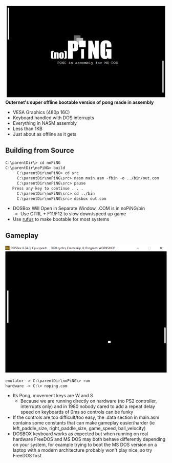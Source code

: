 ![noPiNG readme logo](img/logo.PNG "(no)PiNG")
**Outernet's super offline bootable version of pong made in assembly**
- VESA Graphics (480p 16C)
- Keyboard handled with DOS interrupts
- Everything in NASM assembly
- Less than 1KB
- Just about as offline as it gets


## Building from Source
```
C:\parentDir\> cd noPiNG
C:\parentDir\noPiNG> build
     C:\parentDir\noPiNG> cd src
     C:\parentDir\noPiNG\src> nasm main.asm -fbin -o ../bin/out.com
     C:\parentDir\noPiNG\src> pause
   Press any key to continue . . .
     C:\parentDir\noPiNG\src> cd ../bin
     C:\parentDir\noPiNG\src> dosbox out.com
```
* DOSBox Will Open in Separate Window, .COM is in noPiNG/bin
    * Use CTRL + F11/F12 to slow down/speed up game
* Use [rufus](https://rufus.ie/en/) to make bootable for most systems


## Gameplay
![noPiNG gameplay image](img/gameplay.PNG)
```
emulator -> C:\parentDir\noPiNG\> run
hardware -> C:\> noping.com
```
* Its Pong, movement keys are W and S
    * Because we are running directly on hardware (no PS2 controller, interrupts only) and in 1980 nobody cared to add a repeat delay speed on keyboards of 0ms so controls can be funky
* If the controls are too difficult/too easy, the .data section in main.asm contains some constants that can make gameplay easier/harder (ie left_paddle_size, right_paddle_size, game_speed, ball_velocity)
* DOSBOX keyboard works as expected but when running on real hardware FreeDOS and MS DOS may both behave differently depending on your system, for example trying to boot the MS DOS version on a laptop with a modern architecture probably won't play nice, so try FreeDOS first

